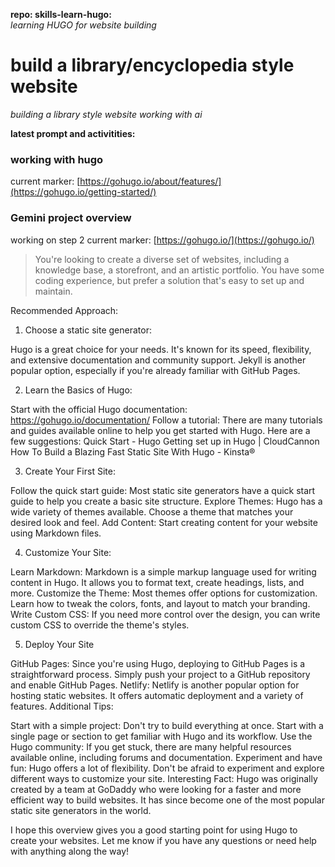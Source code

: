 **repo: skills-learn-hugo:**  
  *learning HUGO for website building*

# build a library/encyclopedia style website

*building a library style website working with ai*

**latest prompt and activitities:**

 ### working with hugo
 current marker:
 [https://gohugo.io/about/features/](https://gohugo.io/getting-started/)

 ### Gemini project overview
 working on step 2
 current marker: 
 [https://gohugo.io/](https://gohugo.io/)

>You're looking to create a diverse set of websites, including a knowledge base, a storefront, and an artistic portfolio. You have some coding experience, but prefer a solution that's easy to set up and maintain.

Recommended Approach:

1. Choose a static site generator:

Hugo is a great choice for your needs. It's known for its speed, flexibility, and extensive documentation and community support.
Jekyll is another popular option, especially if you're already familiar with GitHub Pages.

2. Learn the Basics of Hugo:

Start with the official Hugo documentation: https://gohugo.io/documentation/
Follow a tutorial: There are many tutorials and guides available online to help you get started with Hugo. Here are a few suggestions:
Quick Start - Hugo
Getting set up in Hugo | CloudCannon
How To Build a Blazing Fast Static Site With Hugo - Kinsta®

3. Create Your First Site:

Follow the quick start guide: Most static site generators have a quick start guide to help you create a basic site structure.
Explore Themes: Hugo has a wide variety of themes available. Choose a theme that matches your desired look and feel.
Add Content: Start creating content for your website using Markdown files.

4. Customize Your Site:

Learn Markdown: Markdown is a simple markup language used for writing content in Hugo. It allows you to format text, create headings, lists, and more.
Customize the Theme: Most themes offer options for customization. Learn how to tweak the colors, fonts, and layout to match your branding.
Write Custom CSS: If you need more control over the design, you can write custom CSS to override the theme's styles.

5. Deploy Your Site

GitHub Pages: Since you're using Hugo, deploying to GitHub Pages is a straightforward process. Simply push your project to a GitHub repository and enable GitHub Pages.
Netlify: Netlify is another popular option for hosting static websites. It offers automatic deployment and a variety of features.
Additional Tips:

Start with a simple project: Don't try to build everything at once. Start with a single page or section to get familiar with Hugo and its workflow.
Use the Hugo community: If you get stuck, there are many helpful resources available online, including forums and documentation.
Experiment and have fun: Hugo offers a lot of flexibility. Don't be afraid to experiment and explore different ways to customize your site.
Interesting Fact: Hugo was originally created by a team at GoDaddy who were looking for a faster and more efficient way to build websites. It has since become one of the most popular static site generators in the world.

I hope this overview gives you a good starting point for using Hugo to create your websites. Let me know if you have any questions or need help with anything along the way!
